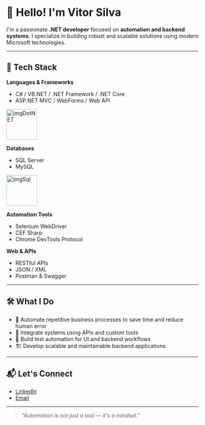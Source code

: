 # 👋 Hello! I'm Vitor Silva

I'm a passionate **.NET developer** focused on **automation and backend systems**. I specialize in building robust and scalable solutions using modern Microsoft technologies.

---

## 🚀 Tech Stack

**Languages & Frameworks**
- C# / VB.NET / .NET Framework / .NET Core
- ASP.NET MVC / WebForms / Web API
  
<img width="80" height="80" alt="imgDotNET" src="https://github.com/user-attachments/assets/a9d7f823-6176-48c5-bbee-e28185738bb0" />

**Databases**
- SQL Server
- MySQL     
<img width="80" height="80" alt="imgSql" src="https://github.com/user-attachments/assets/d19c613e-5025-483b-9ac6-69433213fa50" />

**Automation Tools**
- Selenium WebDriver
- CEF Sharp
- Chrome DevTools Protocol

**Web & APIs**
- RESTful APIs
- JSON / XML
- Postman & Swagger

---

## 🛠 What I Do

- 🤖 Automate repetitive business processes to save time and reduce human error  
- 🧩 Integrate systems using APIs and custom tools  
- 🧪 Build test automation for UI and backend workflows  
- 🏗 Develop scalable and maintainable backend applications

---
<!--
## 📂 Featured Projects

| Project | Description | Tech |
|--------|-------------|------|
| **AutoTaskBot** | Automates internal workflow with Selenium and DevTools | `.NET Core`, `Selenium`, `REST` |
| **WebSync API** | API for syncing data between platforms | `ASP.NET`, `SQL Server`, `Swagger` |
| **CEFMonitor** | Custom browser automation tool using CEF Sharp | `CEF Sharp`, `WinForms`, `VB.NET` |

---
-->
## 📬 Let's Connect

- [LinkedIn](www.linkedin.com/in/vitor-silva-10474a189)  
- [Email](mailto:silva.vigabriel@gmail.com)  

---

> *"Automation is not just a tool — it's a mindset."*



